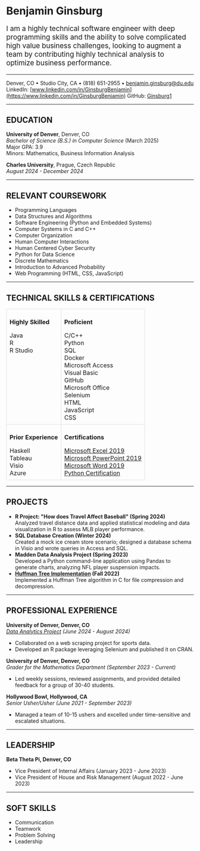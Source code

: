 <!-- # Benjamin Ginsburg is broken fix it below -->
# Benjamin Ginsburg


<p style="font-size:14pt;">I am a highly technical software engineer with deep programming skills and the ability to solve complicated high value business challenges, looking to augment a team by contributing highly technical analysis to optimize business performance.</p>


---
Denver, CO • Studio City, CA • (818) 651-2955 • benjamin.ginsburg@du.edu  
LinkedIn: [www.linkedin.com/in/GinsburgBenjamin](https://www.linkedin.com/in/GinsburgBenjamin) 
GitHub: [Ginsburg1](https://github.com/Ginsburg1)


---  
## EDUCATION
**University of Denver**, Denver, CO  
*Bachelor of Science (B.S.) in Computer Science* (March 2025)  
Major GPA: 3.9  
Minors: Mathematics, Business Information Analysis  

**Charles University**, Prague, Czech Republic  
*August 2024 - December 2024*  

---  
## RELEVANT COURSEWORK
- Programming Languages  
- Data Structures and Algorithms  
- Software Engineering (Python and Embedded Systems)
- Computer Systems in C and C++  
- Computer Organization 
- Human Computer Interactions
- Human Centered Cyber Security 
- Python for Data Science
- Discrete Mathematics
- Introduction to Advanced Probability 
- Web Programming (HTML, CSS, JavaScript)

---  
## TECHNICAL SKILLS & CERTIFICATIONS

<!-- Updated 2x2 grid table with new order -->
<table style="width: 100%; border-collapse: collapse;">
  <tr>
    <td style="border: 1px solid #ddd; padding: 8px; vertical-align: top;">
      <strong><p style="font-size:12pt;">Highly Skilled</strong>
      <ul style="list-style: none; padding-left: 0; margin: 0; font">
        <li>Java</li>
        <li>R</li>
        <li>R Studio</li>
      </ul>
    </td>
    <td style="border: 1px solid #ddd; padding: 8px; vertical-align: top;">
      <strong><p style="font-size:12pt;">Proficient</strong>
      <ul style="list-style: none; padding-left: 0; margin: 0;">
        <li>C/C++</li>
        <li>Python</li>
        <li>SQL</li>
        <li>Docker</li>
        <li>Microsoft Access</li>
        <li>Visual Basic</li>
        <li>GitHub</li>
        <li>Microsoft Office</li>
        <li>Selenium</li>
        <li>HTML</li>
        <li>JavaScript</li>
        <li>CSS</li>
      </ul>
    </td>
  </tr>
  <tr>
    <td style="border: 1px solid #ddd; padding: 8px; vertical-align: top;">
      <strong><p style="font-size:12pt;">Prior Experience</strong>
      <ul style="list-style: none; padding-left: 0; margin: 0;">
        <li>Haskell</li>
        <li>Tableau</li>
        <li>Visio</li>
        <li>Azure</li>
      </ul>
    </td>
    <td style="border: 1px solid #ddd; padding: 8px; vertical-align: top;">
      <strong><p style="font-size:12pt;">Certifications</strong>
      <ul style="list-style: none; padding-left: 0; margin: 0;">
        <li><a href="https://learn.microsoft.com/en-us/credentials/certifications/mos-excel-2019/?practice-assessment-type=certification">Microsoft Excel 2019</a></li>
        <li><a href="https://learn.microsoft.com/en-us/credentials/certifications/mos-powerpoint-2019/?practice-assessment-type=certification">Microsoft PowerPoint 2019</a></li>
        <li><a href="https://learn.microsoft.com/en-us/credentials/certifications/mos-word-2019/?practice-assessment-type=certification">Microsoft Word 2019</a></li>
        <li><a href="https://www.credly.com/badges/44f10e93-7a76-4221-bcfc-c3a82e6c8688/linked_in_profile">Python Certification</a></li>
      </ul>
    </td>
  </tr>
</table>


---  
## PROJECTS
- **R Project: "How does Travel Affect Baseball" (Spring 2024)**  
  Analyzed travel distance data and applied statistical modeling and data visualization in R to assess MLB player performance.
- **SQL Database Creation (Winter 2024)**  
  Created a mock ice cream store scenario; designed a database schema in Visio and wrote queries in Access and SQL.
- **Madden Data Analysis Project (Spring 2023)**  
  Developed a Python command-line application using Pandas to generate charts, analyzing NFL player suspension impacts.
- **[Huffman Tree Implementation](https://github.com/Ginsburg1/huffmanTree) (Fall 2022)**  
  Implemented a Huffman Tree algorithm in C for file compression and decompression.

---  
## PROFESSIONAL EXPERIENCE
**University of Denver, Denver, CO**  
*[Data Analytics Project](https://github.com/Ginsburg1/ProSportsDraftData) (June 2024 - August 2024)*  
- Collaborated on a web scraping project for sports data.  
- Developed an R package leveraging Selenium and published it on CRAN.

**University of Denver, Denver, CO**  
*Grader for the Mathematics Department (September 2023 - Current)*  
- Led weekly sessions, reviewed assignments, and provided detailed feedback for a group of 30-40 students.

**Hollywood Bowl, Hollywood, CA**  
*Senior Usher/Usher (June 2021 - September 2023)*  
- Managed a team of 10-15 ushers and excelled under time-sensitive and escalated situations.

---  
## LEADERSHIP
**Beta Theta Pi, Denver, CO**  
- Vice President of Internal Affairs (January 2023 - June 2023)  
- Vice President of House and Risk Management (August 2022 - June 2023)

---  
## SOFT SKILLS
- Communication  
- Teamwork  
- Problem Solving  
- Leadership

